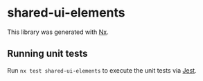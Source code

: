 # shared-ui-elements

This library was generated with [Nx](https://nx.dev).

## Running unit tests

Run `nx test shared-ui-elements` to execute the unit tests via [Jest](https://jestjs.io).
